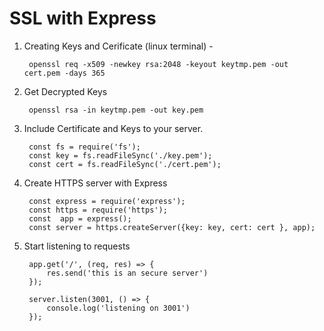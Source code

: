 # SSL with Express

1. Creating Keys and Cerificate (linux terminal) - 

        openssl req -x509 -newkey rsa:2048 -keyout keytmp.pem -out cert.pem -days 365

2. Get Decrypted Keys 

        openssl rsa -in keytmp.pem -out key.pem
        
3. Include Certificate and Keys to your server. 

        const fs = require('fs');
        const key = fs.readFileSync('./key.pem');
        const cert = fs.readFileSync('./cert.pem');
        
        
4. Create HTTPS server with Express 

        const express = require('express');
        const https = require('https');
        const  app = express();
        const server = https.createServer({key: key, cert: cert }, app);
        
        
5. Start listening to requests 

        app.get('/', (req, res) => {
            res.send('this is an secure server')
        });
        
        server.listen(3001, () => {
            console.log('listening on 3001')
        });
        
        

